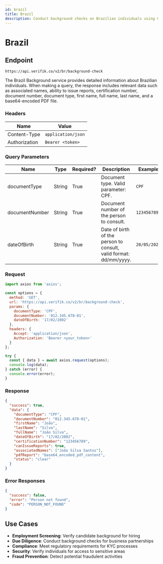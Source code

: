 ```yaml
---
id: brazil
title: Brazil
description: Conduct background checks on Brazilian individuals using CPF
---
```


# Brazil

## Endpoint

```
https://api.verifik.co/v2/br/background-check
```

The Brazil Background service provides detailed information about Brazilian individuals. When making a query, the response includes relevant data such as associated names, ability to issue reports, certification number, document number, document type, first name, full name, last name, and a base64-encoded PDF file.

### Headers

| Name          | Value              |
| ------------- | ------------------ |
| Content-Type  | `application/json` |
| Authorization | `Bearer <token>`   |

### Query Parameters

| Name           | Type   | Required? | Description                                    | Example      |
| -------------- | ------ | --------- | ---------------------------------------------- | ------------ |
| documentType   | String | True      | Document type. Valid parameter: CPF.          | `CPF`        |
| documentNumber | String | True      | Document number of the person to consult.     | `123456789`  |
| dateOfBirth    | String | True      | Date of birth of the person to consult, valid format: dd/mm/yyyy. | `20/05/2022` |

### Request

```javascript
import axios from 'axios';

const options = {
  method: 'GET',
  url: 'https://api.verifik.co/v2/br/background-check',
  params: {
    documentType: 'CPF',
    documentNumber: '012.345.678-01',
    dateOfBirth: '17/02/2002'
  },
  headers: {
    Accept: 'application/json',
    Authorization: 'Bearer <your_token>'
  }
};

try {
  const { data } = await axios.request(options);
  console.log(data);
} catch (error) {
  console.error(error);
}
```

### Response

```json
{
  "success": true,
  "data": {
    "documentType": "CPF",
    "documentNumber": "012.345.678-01",
    "firstName": "João",
    "lastName": "Silva",
    "fullName": "João Silva",
    "dateOfBirth": "17/02/2002",
    "certificationNumber": "123456789",
    "canIssueReports": true,
    "associatedNames": ["João Silva Santos"],
    "pdfReport": "base64_encoded_pdf_content",
    "status": "clear"
  }
}
```

### Error Responses

```json
{
  "success": false,
  "error": "Person not found",
  "code": "PERSON_NOT_FOUND"
}
```

## Use Cases

- **Employment Screening**: Verify candidate background for hiring
- **Due Diligence**: Conduct background checks for business partnerships
- **Compliance**: Meet regulatory requirements for KYC processes
- **Security**: Verify individuals for access to sensitive areas
- **Fraud Prevention**: Detect potential fraudulent activities
